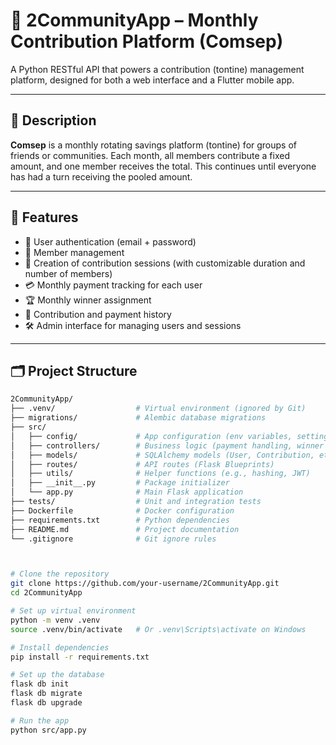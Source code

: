 # 💸 2CommunityApp – Monthly Contribution Platform (Comsep)

A Python RESTful API that powers a contribution (tontine) management platform, designed for both a web interface and a Flutter mobile app.

---

## 📖 Description

**Comsep** is a monthly rotating savings platform (tontine) for groups of friends or communities. Each month, all members contribute a fixed amount, and one member receives the total. This continues until everyone has had a turn receiving the pooled amount.

---

## 🚀 Features

- 🔐 User authentication (email + password)
- 👥 Member management
- 📅 Creation of contribution sessions (with customizable duration and number of members)
- 💳 Monthly payment tracking for each user
- 🏆 Monthly winner assignment
- 🧾 Contribution and payment history
- 🛠 Admin interface for managing users and sessions

---

## 🗂️ Project Structure

```bash
2CommunityApp/
├── .venv/                  # Virtual environment (ignored by Git)
├── migrations/             # Alembic database migrations
├── src/
│   ├── config/             # App configuration (env variables, settings)
│   ├── controllers/        # Business logic (payment handling, winner selection, etc.)
│   ├── models/             # SQLAlchemy models (User, Contribution, etc.)
│   ├── routes/             # API routes (Flask Blueprints)
│   ├── utils/              # Helper functions (e.g., hashing, JWT)
│   ├── __init__.py         # Package initializer
│   └── app.py              # Main Flask application
├── tests/                  # Unit and integration tests
├── Dockerfile              # Docker configuration
├── requirements.txt        # Python dependencies
├── README.md               # Project documentation
└── .gitignore              # Git ignore rules



# Clone the repository
git clone https://github.com/your-username/2CommunityApp.git
cd 2CommunityApp

# Set up virtual environment
python -m venv .venv
source .venv/bin/activate   # Or .venv\Scripts\activate on Windows

# Install dependencies
pip install -r requirements.txt

# Set up the database
flask db init
flask db migrate
flask db upgrade

# Run the app
python src/app.py

